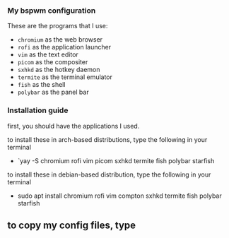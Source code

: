### My bspwm configuration

These are the programs that I use:

- ```chromium``` as the web browser
- ```rofi``` as the application launcher
- ```vim``` as the text editor
- ```picom``` as the compositer
- ```sxhkd``` as the hotkey daemon
- ```termite``` as the terminal emulator
- ```fish``` as the shell
- ```polybar``` as the panel bar

### Installation guide

first, you should have the applications I used.

to install these in arch-based distributions, type the following in your terminal
-    `yay -S chromium rofi vim picom sxhkd termite fish polybar starfish

to install these in debian-based distribution, type the following in your terminal
-    sudo apt install chromium rofi vim compton sxhkd termite fish polybar starfish

to copy my config files, type
-     


